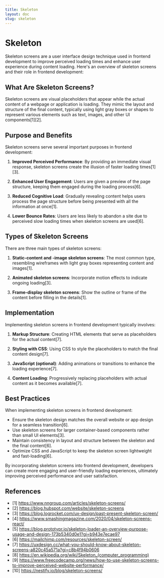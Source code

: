```yaml
---
title: Skeleton
layout: doc
slug: skeleton
---
```


# Skeleton

Skeleton screens are a user interface design technique used in frontend development to improve perceived loading times and enhance user experience during content loading. Here's an overview of skeleton screens and their role in frontend development:

## What Are Skeleton Screens?

Skeleton screens are visual placeholders that appear while the actual content of a webpage or application is loading. They mimic the layout and structure of the final content, typically using light gray boxes or shapes to represent various elements such as text, images, and other UI components[1][2].

## Purpose and Benefits

Skeleton screens serve several important purposes in frontend development:

1. **Improved Perceived Performance**: By providing an immediate visual response, skeleton screens create the illusion of faster loading times[1][3].

2. **Enhanced User Engagement**: Users are given a preview of the page structure, keeping them engaged during the loading process[6].

3. **Reduced Cognitive Load**: Gradually revealing content helps users process the page structure before being presented with all the information at once[1].

4. **Lower Bounce Rates**: Users are less likely to abandon a site due to perceived slow loading times when skeleton screens are used[6].

## Types of Skeleton Screens

There are three main types of skeleton screens:

1. **Static-content and -image skeleton screens**: The most common type, resembling wireframes with light gray boxes representing content and images[1].

2. **Animated skeleton screens**: Incorporate motion effects to indicate ongoing loading[3].

3. **Frame-display skeleton screens**: Show the outline or frame of the content before filling in the details[1].

## Implementation

Implementing skeleton screens in frontend development typically involves:

1. **Markup Structure**: Creating HTML elements that serve as placeholders for the actual content[7].

2. **Styling with CSS**: Using CSS to style the placeholders to match the final content design[7].

3. **JavaScript (optional)**: Adding animations or transitions to enhance the loading experience[7].

4. **Content Loading**: Progressively replacing placeholders with actual content as it becomes available[7].

## Best Practices

When implementing skeleton screens in frontend development:

- Ensure the skeleton design matches the overall website or app design for a seamless transition[6].
- Use skeleton screens for larger container-based components rather than small UI elements[3].
- Maintain consistency in layout and structure between the skeleton and the final content[6].
- Optimize CSS and JavaScript to keep the skeleton screen lightweight and fast-loading[6].

By incorporating skeleton screens into frontend development, developers can create more engaging and user-friendly loading experiences, ultimately improving perceived performance and user satisfaction.

## References
- [1] https://www.nngroup.com/articles/skeleton-screens/
- [2] https://blog.hubspot.com/website/skeleton-screens
- [3] https://blog.logrocket.com/ux-design/past-present-skeleton-screen/
- [4] https://www.smashingmagazine.com/2020/04/skeleton-screens-react/
- [5] https://blog.prototypr.io/skeleton-loader-an-overview-purpose-usage-and-design-173b5340d0e1?gi=b943e7ecae97
- [6] https://mailchimp.com/resources/skeleton-screen/
- [7] https://uxdesign.cc/what-you-should-know-about-skeleton-screens-a820c45a571a?gi=c8b4f94b0606
- [8] https://en.wikipedia.org/wiki/Skeleton_(computer_programming)
- [9] https://www.freecodecamp.org/news/how-to-use-skeleton-screens-to-improve-perceived-website-performance/
- [10] https://nestify.io/blog/skeleton-screens/